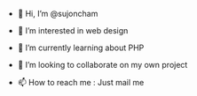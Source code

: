 - 👋 Hi, I’m @sujoncham
- 👀 I’m interested in web design
- 🌱 I’m currently learning about PHP
- 💞️ I’m looking to collaborate on my own project 

- 📫 How to reach me : Just mail me

<!---
sujoncham/sujoncham is a ✨ special ✨ repository because its `README.md` (this file) appears on your GitHub profile.
You can click the Preview link to take a look at your changes.
--->
